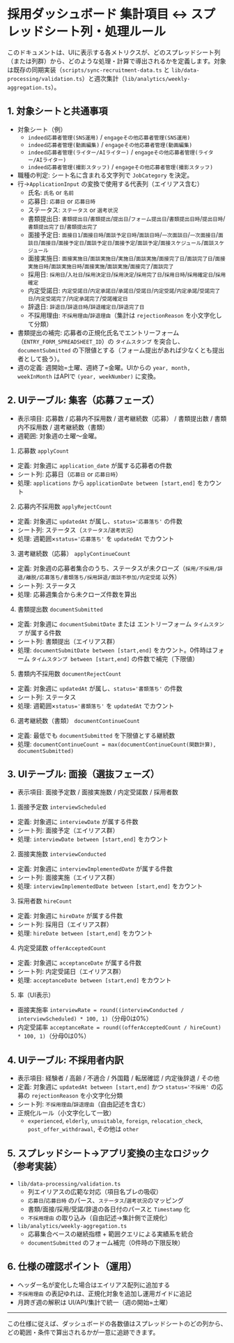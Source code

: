 # 採用ダッシュボード 集計項目 ↔ スプレッドシート列・処理ルール

このドキュメントは、UIに表示する各メトリクスが、どのスプレッドシート列（または列群）から、どのような処理・計算で導出されるかを定義します。対象は既存の同期実装（`scripts/sync-recruitment-data.ts` と `lib/data-processing/validation.ts`）と週次集計（`lib/analytics/weekly-aggregation.ts`）。

## 1. 対象シートと共通事項
- 対象シート（例）
  - `indeed応募者管理(SNS運用)` / `engageその他応募者管理(SNS運用)`
  - `indeed応募者管理(動画編集)` / `engageその他応募者管理(動画編集)`
  - `indeed応募者管理(ライター/AIライター)` / `engageその他応募者管理(ライター/AIライター)`
  - `indeed応募者管理(撮影スタッフ)` / `engageその他応募者管理(撮影スタッフ)`
- 職種の判定: シート名に含まれる文字列で `JobCategory` を決定。
- 行→`ApplicationInput` の変換で使用する代表列（エイリアス含む）
  - 氏名: `氏名` or `名前`
  - 応募日: `応募日` or `応募日時`
  - ステータス: `ステータス` or `選考状況`
  - 書類提出日: `書類提出日`/`書類提出`/`提出日`/`フォーム提出日`/`書類提出日時`/`提出日時`/`書類提出完了日`/`書類提出完了`
  - 面接予定日: `面接日1`/`面接日時`/`面談予定日時`/`面談日時`/`一次面談日`/`一次面接日`/`面談日`/`面接日`/`面接予定日`/`面談予定日`/`面接予定`/`面談予定`/`面接スケジュール`/`面談スケジュール`
  - 面接実施日: `面接実施日`/`面談実施日`/`実施日`/`面談実施`/`面接完了日`/`面談完了日`/`面接実施日時`/`面談実施日時`/`面接実施`/`面談実施`/`面接完了`/`面談完了`
  - 採用日: `採用日`/`入社日`/`採用決定日`/`採用決定`/`採用完了日`/`採用日時`/`採用確定日`/`採用確定`
  - 内定受諾日: `内定受諾日`/`内定承諾日`/`承諾日`/`受諾日`/`内定受諾`/`内定承諾`/`受諾完了日`/`内定受諾完了`/`内定承諾完了`/`受諾確定日`
  - 辞退日: `辞退日`/`辞退日時`/`辞退確定日`/`辞退完了日`
  - 不採用理由: `不採用理由`/`辞退理由`（集計は `rejectionReason` を小文字化して分類）
- 書類提出の補完: 応募者の正規化氏名でエントリーフォーム（`ENTRY_FORM_SPREADSHEET_ID`）の `タイムスタンプ` を突合し、`documentSubmitted` の下限値とする（フォーム提出があれば少なくとも提出者として扱う）。
- 週の定義: 週開始=土曜、週終了=金曜。UIからの `year, month, weekInMonth` はAPIで `(year, weekNumber)` に変換。

## 2. UIテーブル: 集客（応募フェーズ）
- 表示項目: 応募数 / 応募内不採用数 / 選考継続数（応募） / 書類提出数 / 書類内不採用数 / 選考継続数（書類）
- 週範囲: 対象週の土曜〜金曜。

1) 応募数 `applyCount`
- 定義: 対象週に `application_date` が属する応募者の件数
- シート列: 応募日（`応募日` or `応募日時`）
- 処理: `applications` から `applicationDate between [start,end]` をカウント

2) 応募内不採用数 `applyRejectCount`
- 定義: 対象週に `updatedAt` が属し、`status='応募落ち'` の件数
- シート列: ステータス（`ステータス`/`選考状況`）
- 処理: 週範囲×`status='応募落ち'` を `updatedAt` でカウント

3) 選考継続数（応募） `applyContinueCount`
- 定義: 対象週の応募者集合のうち、ステータスが未クローズ（`採用/不採用/辞退/離脱/応募落ち/書類落ち/採用辞退/面談不参加/内定受諾` 以外）
- シート列: ステータス
- 処理: 応募週集合から未クローズ件数を算出

4) 書類提出数 `documentSubmitted`
- 定義: 対象週に `documentSubmitDate` または エントリーフォーム `タイムスタンプ` が属する件数
- シート列: 書類提出（エイリアス群）
- 処理: `documentSubmitDate between [start,end]` をカウント。0件時はフォーム `タイムスタンプ between [start,end]` の件数で補完（下限値）

5) 書類内不採用数 `documentRejectCount`
- 定義: 対象週に `updatedAt` が属し、`status='書類落ち'` の件数
- シート列: ステータス
- 処理: 週範囲×`status='書類落ち'` を `updatedAt` でカウント

6) 選考継続数（書類） `documentContinueCount`
- 定義: 最低でも `documentSubmitted` を下限値とする継続数
- 処理: `documentContinueCount = max(documentContinueCount(関数計算), documentSubmitted)`

## 3. UIテーブル: 面接（選抜フェーズ）
- 表示項目: 面接予定数 / 面接実施数 / 内定受諾数 / 採用者数

1) 面接予定数 `interviewScheduled`
- 定義: 対象週に `interviewDate` が属する件数
- シート列: 面接予定（エイリアス群）
- 処理: `interviewDate between [start,end]` をカウント

2) 面接実施数 `interviewConducted`
- 定義: 対象週に `interviewImplementedDate` が属する件数
- シート列: 面接実施（エイリアス群）
- 処理: `interviewImplementedDate between [start,end]` をカウント

3) 採用者数 `hireCount`
- 定義: 対象週に `hireDate` が属する件数
- シート列: 採用日（エイリアス群）
- 処理: `hireDate between [start,end]` をカウント

4) 内定受諾数 `offerAcceptedCount`
- 定義: 対象週に `acceptanceDate` が属する件数
- シート列: 内定受諾日（エイリアス群）
- 処理: `acceptanceDate between [start,end]` をカウント

5) 率（UI表示）
- 面接実施率 `interviewRate = round((interviewConducted / interviewScheduled) * 100, 1)`（分母0は0%）
- 内定受諾率 `acceptanceRate = round((offerAcceptedCount / hireCount) * 100, 1)`（分母0は0%）

## 4. UIテーブル: 不採用者内訳
- 表示項目: 経験者 / 高齢 / 不適合 / 外国籍 / 転居確認 / 内定後辞退 / その他
- 定義: 対象週に `updatedAt between [start,end]` かつ `status='不採用'` の応募の `rejectionReason` を小文字化分類
- シート列: `不採用理由`/`辞退理由`（自由記述を含む）
- 正規化ルール（小文字化して一致）
  - `experienced`, `elderly`, `unsuitable`, `foreign`, `relocation_check`, `post_offer_withdrawal`, その他は `other`

## 5. スプレッドシート→アプリ変換の主なロジック（参考実装）
- `lib/data-processing/validation.ts`
  - 列エイリアスの広範な対応（項目名ブレの吸収）
  - `応募日`/`応募日時` のパース、`ステータス`/`選考状況`のマッピング
  - 書類/面接/採用/受諾/辞退の各日付のパースと `Timestamp` 化
  - `不採用理由` の取り込み（自由記述→集計側で正規化）
- `lib/analytics/weekly-aggregation.ts`
  - 応募集合ベースの継続指標 + 範囲クエリによる実績系を統合
  - `documentSubmitted` のフォーム補完（0件時の下限反映）

## 6. 仕様の確認ポイント（運用）
- ヘッダー名が変化した場合はエイリアス配列に追加する
- `不採用理由` の表記ゆれは、正規化対象を追加し運用ガイドに追記
- 月跨ぎ週の解釈は UI/API/集計で統一（週の開始=土曜）

---
この仕様に従えば、ダッシュボードの各数値はスプレッドシートのどの列から、どの範囲・条件で算出されるかが一意に追跡できます。
